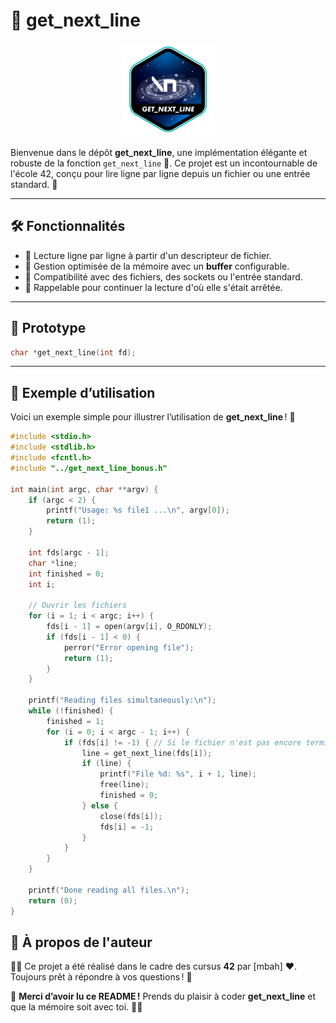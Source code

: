 # 📜 **get_next_line**  

<p align="center">
  <img src="https://github.com/mbah24-dev/mbah24-dev/blob/main/42_badges/get_next_linee.png" alt="GNL 42 project badge"/>
</p>

Bienvenue dans le dépôt **get_next_line**, une implémentation élégante et robuste de la fonction `get_next_line` 🧵. Ce projet est un incontournable de l'école 42, conçu pour lire ligne par ligne depuis un fichier ou une entrée standard. 🌟

---

## 🛠️ **Fonctionnalités**
- 📄 Lecture ligne par ligne à partir d'un descripteur de fichier.
- 💾 Gestion optimisée de la mémoire avec un **buffer** configurable.
- 🚀 Compatibilité avec des fichiers, des sockets ou l'entrée standard.
- 🔄 Rappelable pour continuer la lecture d'où elle s'était arrêtée.

---

## 🚧 **Prototype**

```c
char *get_next_line(int fd);
```
---
## 🌟 Exemple d’utilisation

Voici un exemple simple pour illustrer l’utilisation de **get_next_line** ! 🎉

```c
#include <stdio.h>
#include <stdlib.h>
#include <fcntl.h>
#include "../get_next_line_bonus.h"

int main(int argc, char **argv) {
    if (argc < 2) {
        printf("Usage: %s file1 ...\n", argv[0]);
        return (1);
    }

    int fds[argc - 1];
    char *line;
    int finished = 0;
    int i;

    // Ouvrir les fichiers
    for (i = 1; i < argc; i++) {
        fds[i - 1] = open(argv[i], O_RDONLY);
        if (fds[i - 1] < 0) {
            perror("Error opening file");
            return (1);
        }
    }

    printf("Reading files simultaneously:\n");
    while (!finished) {
        finished = 1;
        for (i = 0; i < argc - 1; i++) {
            if (fds[i] != -1) { // Si le fichier n'est pas encore terminé
                line = get_next_line(fds[i]);
                if (line) {
                    printf("File %d: %s", i + 1, line);
                    free(line);
                    finished = 0;
                } else {
                    close(fds[i]);
                    fds[i] = -1; 
                }
            }
        }
    }

    printf("Done reading all files.\n");
    return (0);
}
```
 
## 🌈 À propos de l'auteur

👨‍💻 Ce projet a été réalisé dans le cadre des cursus **42** par [mbah] ❤️. Toujours prêt à répondre à vos questions ! 🎉

🎉 **Merci d’avoir lu ce README !** Prends du plaisir à coder **get_next_line** et que la mémoire soit avec toi. 💾🔥

